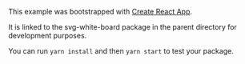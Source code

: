 This example was bootstrapped with [Create React App](https://github.com/facebook/create-react-app).

It is linked to the svg-white-board package in the parent directory for development purposes.

You can run `yarn install` and then `yarn start` to test your package.
